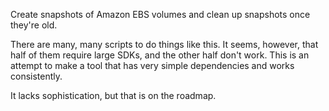 Create snapshots of Amazon EBS volumes and clean up snapshots once they're old.

There are many, many scripts to do things like this.  It seems, however, that
half of them require large SDKs, and the other half don't work.  This is an
attempt to make a tool that has very simple dependencies and works
consistently.

It lacks sophistication, but that is on the roadmap.

